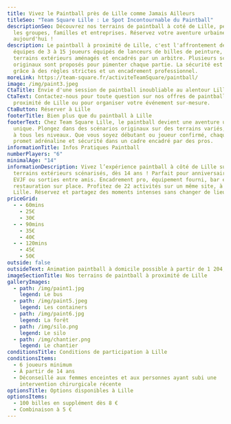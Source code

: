 ```yaml
---
title: Vivez le Paintball près de Lille comme Jamais Ailleurs
titleSeo: "Team Square Lille : Le Spot Incontournable du Paintball"
descriptionSeo: Découvrez nos terrains de paintball à coté de Lille, pensés pour
  les groupes, familles et entreprises. Réservez votre aventure urbaine dès
  aujourd'hui !
description: Le paintball à proximité de Lille, c'est l'affrontement de deux
  équipes de 3 à 15 joueurs équipés de lanceurs de billes de peinture, sur des
  terrains extérieurs aménagés et encadrés par un arbitre. Plusieurs scénarios
  originaux sont proposés pour pimenter chaque partie. La sécurité est assurée
  grâce à des règles strictes et un encadrement professionnel.
moreLink: https://team-square.fr/activiteTeamSquare/paintball/
image: /img/paint3.jpeg
CtaTitle: Envie d'une session de paintball inoubliable au alentour Lille ?
CtaText: Contactez-nous pour toute question sur nos offres de paintball à
  proximité de Lille ou pour organiser votre événement sur-mesure.
CtaButton: Réserver à Lille
footerTitle: Bien plus que du paintball à Lille
footerText: Chez Team Square Lille, le paintball devient une aventure urbaine
  unique. Plongez dans des scénarios originaux sur des terrains variés, adaptés
  à tous les niveaux. Que vous soyez débutant ou joueur confirmé, chaque session
  promet adrénaline et sécurité dans un cadre encadré par des pros.
informationTitle: Infos Pratiques Paintball
numberPlayers: "6"
minimalAge: "14"
informationDescription: Vivez l’expérience paintball à côté de Lille sur 5
  terrains extérieurs scénarisés, dès 14 ans ! Parfait pour anniversaires, EVG,
  EVJF ou sorties entre amis. Encadrement pro, équipement fourni, bar et
  restauration sur place. Profitez de 22 activités sur un même site, à 20 min de
  Lille. Réservez et partagez des moments intenses sans changer de lieu !
priceGrid:
  - - 60mins
    - 25€
    - 30€
  - - 90mins
    - 35€
    - 40€
  - - 120mins
    - 45€
    - 50€
outside: false
outsideText: Animation paintball à domicile possible à partir de 1 204,50€.
imageSectionTitle: Nos terrains de paintball à proximité de Lille
galleryImages:
  - path: /img/paint1.jpg
    legend: Le bus
  - path: /img/paint5.jpeg
    legend: Les containers
  - path: /img/paint6.jpg
    legend: La forêt
  - path: /img/silo.png
    legend: Le silo
  - path: /img/chantier.png
    legend: Le chantier
conditionsTitle: Conditions de participation à Lille
conditionsItems:
  - 6 joueurs minimum
  - À partir de 14 ans
  - Déconseillé aux femmes enceintes et aux personnes ayant subi une
    intervention chirurgicale récente
optionsTitle: Options disponibles à Lille
optionsItems:
  - 100 billes en supplément dès 8 €
  - Combinaison à 5 €
---
```

